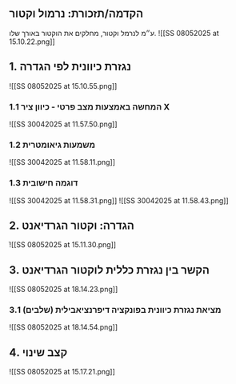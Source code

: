 ```table-of-contents
```
## הקדמה/תזכורת: נרמול וקטור
ע״מ לנרמל וקטור, מחלקים את הוקטור באורך שלו.
![[SS 08052025 at 15.10.22.png]]
## 1. נגזרת כיוונית לפי הגדרה
![[SS 08052025 at 15.10.55.png]]
### 1.1 המחשה באמצעות מצב פרטי - כיוון ציר X
![[SS 30042025 at 11.57.50.png]]
### 1.2 משמעות גיאומטרית
![[SS 30042025 at 11.58.11.png]]
### 1.3 דוגמה חישובית
![[SS 30042025 at 11.58.31.png]]
![[SS 30042025 at 11.58.43.png]]
## 2. הגדרה: וקטור הגרדיאנט
ֿ![[SS 08052025 at 15.11.30.png]]
## 3. הקשר בין נגזרת כללית לוקטור הגרדיאנט
![[SS 08052025 at 18.14.23.png]]
### 3.1 מציאת נגזרת כיוונית בפונקציה דיפרנציאבילית (שלבים)
![[SS 08052025 at 18.14.54.png]]
## 4. קצב שינוי
![[SS 08052025 at 15.17.21.png]]